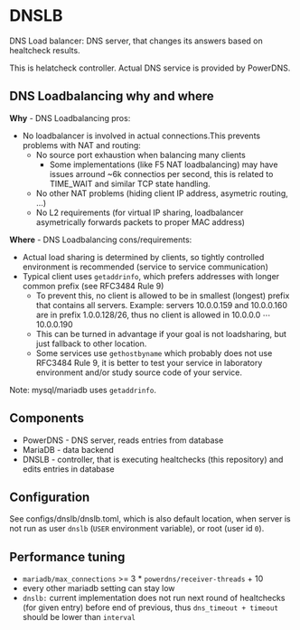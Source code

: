 DNSLB
=====

DNS Load balancer: DNS server, that changes its answers based on healtcheck
results.

This is helatcheck controller. Actual DNS service is provided by PowerDNS.

DNS Loadbalancing why and where
-------------------------------

**Why** - DNS Loadbalancing pros:

 * No loadbalancer is involved in actual connections.This prevents problems
   with NAT and routing:
   * No source port exhaustion when balancing many clients
     * Some implementations (like F5 NAT loadbalancing) may have issues arround
       ~6k connectios per second, this is related to TIME_WAIT and similar
       TCP state handling.
   * No other NAT problems (hiding client IP address, asymetric routing, …)
   * No L2 requirements (for virtual IP sharing, loadbalancer asymetrically
     forwards packets to proper MAC address)

**Where** - DNS Loadbalancing cons/requirements:

 * Actual load sharing is determined by clients, so tightly controlled
   environment is recommended (service to service communication)
 * Typical client uses `getaddrinfo`, which prefers addresses with longer
   common prefix (see RFC3484 Rule 9)
   * To prevent this, no client is allowed to be in smallest (longest) prefix
     that contains all servers. Example: servers 10.0.0.159 and 10.0.0.160
     are in prefix 1.0.0.128/26, thus no client is allowed in
     10.0.0.0 ⋯ 10.0.0.190
   * This can be turned in advantage if your goal is not loadsharing, but
     just fallback to other location.
   * Some services use `gethostbyname` which probably does not use RFC3484
     Rule 9, it is better to test your service in laboratory environment
     and/or study source code of your service.

Note: mysql/mariadb uses `getaddrinfo`.

Components
----------

 * PowerDNS - DNS server, reads entries from database
 * MariaDB - data backend
 * DNSLB - controller, that is executing healtchecks (this repository) and edits entries in database

Configuration
-------------

See configs/dnslb/dnslb.toml, which is also default location, when server is not run as user `dnslb` (`USER` environment variable),
or root (user id `0`).

Performance tuning
------------------
 * `mariadb/max_connections` >= 3 * `powerdns/receiver-threads` + 10
 * every other mariadb setting can stay low
 * `dnslb:` current implementation does not run next round of healtchecks (for given entry) before end of previous, thus `dns_timeout + timeout` should be lower than `interval`
